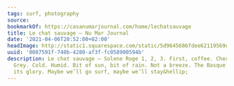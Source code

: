 ```yaml
---
tags: surf, photography
source:
bookmarkOf: https://casanumarjournal.com/home/lechatsauvage
title: Le chat sauvage — Nu Mar Journal
date: '2021-04-06T20:52:00+02:00'
headImage: http://static1.squarespace.com/static/5d9645686fdee62119569dec/5da462722d11583e99b2ba77/605f2b63b721401f99db1fe1/1616940233107/robinfalxa_casanumar_flotsbleus-29jan_tl_09353.JPG?format=1500w
uuid: '0087591f-740b-4280-af3f-fc058900594b'
description: Le chat sauvage — Solene Roge 1, 2, 3. First, coffee. Check outside.
  Grey. Cold. Humid. Bit of sun, bit of rain. Not a breeze. The Basque winter in all
  its glory. Maybe we’ll go surf, maybe we’ll stay&hellip;
---
```

